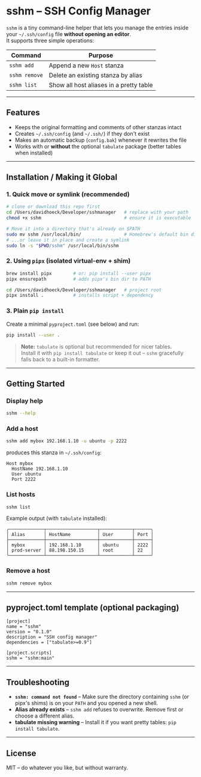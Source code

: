 # sshm – SSH Config Manager

`sshm` is a tiny command-line helper that lets you manage the entries inside your `~/.ssh/config` file **without opening an editor**.  
It supports three simple operations:

| Command       | Purpose                                 |
| ------------- | --------------------------------------- |
| `sshm add`    | Append a new `Host` stanza              |
| `sshm remove` | Delete an existing stanza by alias      |
| `sshm list`   | Show all host aliases in a pretty table |

---

## Features

- Keeps the original formatting and comments of other stanzas intact
- Creates `~/.ssh/config` (and `~/.ssh/`) if they don't exist
- Makes an automatic backup (`config.bak`) whenever it rewrites the file
- Works with or **without** the optional `tabulate` package (better tables when installed)

---

## Installation / Making it Global

### 1. Quick move or symlink (recommended)

```bash
# clone or download this repo first
cd /Users/davidhoeck/Developer/sshmanager   # replace with your path
chmod +x sshm                               # ensure it is executable

# Move it into a directory that's already on $PATH
sudo mv sshm /usr/local/bin/                # Homebrew's default bin dir
# ...or leave it in place and create a symlink
sudo ln -s "$PWD/sshm" /usr/local/bin/sshm
```

### 2. Using `pipx` (isolated virtual-env + shim)

```bash
brew install pipx        # or: pip install --user pipx
pipx ensurepath          # adds pipx's bin dir to PATH

cd /Users/davidhoeck/Developer/sshmanager   # project root
pipx install .           # installs script + dependency
```

### 3. Plain `pip install`

Create a minimal `pyproject.toml` (see below) and run:

```bash
pip install --user .
```

> **Note:** `tabulate` is optional but recommended for nicer tables.  
> Install it with `pip install tabulate` or keep it out – `sshm` gracefully falls back to a built-in formatter.

---

## Getting Started

### Display help

```bash
sshm --help
```

### Add a host

```bash
sshm add mybox 192.168.1.10 -u ubuntu -p 2222
```

produces this stanza in `~/.ssh/config`:

```ssh
Host mybox
  HostName 192.168.1.10
  User ubuntu
  Port 2222
```

### List hosts

```bash
sshm list
```

Example output (with `tabulate` installed):

```
╭─────────────┬───────────────────┬────────────┬──────╮
│ Alias       │ HostName          │ User       │ Port │
├─────────────┼───────────────────┼────────────┼──────┤
│ mybox       │ 192.168.1.10      │ ubuntu     │ 2222 │
│ prod-server │ 88.198.150.15     │ root       │ 22   │
╰─────────────┴───────────────────┴────────────┴──────╯
```

### Remove a host

```bash
sshm remove mybox
```

---

## pyproject.toml template (optional packaging)

```
[project]
name = "sshm"
version = "0.1.0"
description = "SSH config manager"
dependencies = ["tabulate>=0.9"]

[project.scripts]
sshm = "sshm:main"
```

---

## Troubleshooting

- **`sshm: command not found`** – Make sure the directory containing `sshm` (or pipx's shims) is on your `PATH` and you opened a new shell.
- **Alias already exists** – `sshm add` refuses to overwrite. Remove first or choose a different alias.
- **tabulate missing warning** – Install it if you want pretty tables: `pip install tabulate`.

---

## License

MIT – do whatever you like, but without warranty.
